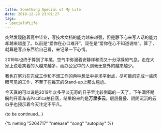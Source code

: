 ```yaml
---
title: Something Special of My Life
date: 2019-12-28 23:01:27
tags:
- SpecialOfLife
---
```

突然发现随着高中毕业，写技术文档的能力越来越强，但是静下心来写人话的能力却越来越差了。以前是“爱你在心口难开”，现在是“爱你在心不知道说啥”。算了，就算是写点东西给自己看，来记录一下心情。

2019年也终于算到了年尾，空气中弥漫着安静祥和而又十分浮躁的气息。走在大家上说着笑着的人越来越多，而办公室中的人则毫无意外的越来越少。

我也在努力在完成工作和不想工作的两种想法中寻求平衡点，尽可能的完成一些肉眼可见的工作，不至于在每天的Stand-up上那么尴尬。

今天真的可以说是2019年众多平淡无奇的日子里比较倒霉的一天了，下午满怀期盼的开着车去Pacifica拍日落，结果盼来的是**万里多云**。层层叠叠、阴阴沉沉的云似乎也预示着今天注定不平凡。

(to be continued...)




{% meting "5264717" "netease" "song" "autoplay" %}
